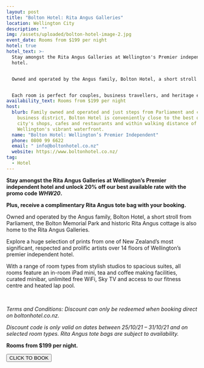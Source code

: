 ```yaml
---
layout: post
title: "Bolton Hotel: Rita Angus Galleries"
location: Wellington City
description: ""
img: /assets/uploaded/bolton-hotel-image-2.jpg
event_date: Rooms from $199 per night
hotel: true
hotel_text: >-
  Stay amongst the Rita Angus Galleries at Wellington's Premier independent
  hotel.  


  Owned and operated by the Angus family, Bolton Hotel, a short stroll from Parliament, the Bolton Memorial Park and historic Rita Angus cottage is also home to the Rita Angus Galleries.


  Each room is perfect for couples, business travellers, and heritage explorers.
availability_text: Rooms from $199 per night
host:
  blurb: Family owned and operated and just steps from Parliament and central
    business district, Bolton Hotel is conveniently close to the best of the
    city's shops, cafes and restaurants and within walking distance of
    Wellington's vibrant waterfront.
  name: "Bolton Hotel: Wellington’s Premier Independent"
  phone: 0800 99 6622
  email: " info@boltonhotel.co.nz"
  website: https://www.boltonhotel.co.nz/
tag:
  - Hotel
---
```

**Stay amongst the Rita Angus Galleries at Wellington’s Premier independent hotel and unlock 20% off our best available rate with the promo code *WHW20*.** 

**Plus, receive a complimentary Rita Angus tote bag with your booking.**

Owned and operated by the Angus family, Bolton Hotel, a short stroll from Parliament, the Bolton Memorial Park and historic Rita Angus cottage is also home to the Rita Angus Galleries. 

Explore a huge selection of prints from one of New Zealand’s most significant, respected and prolific artists over 14 floors of Wellington’s premier independent hotel. 

With a range of room types from stylish studios to spacious suites, all rooms feature an in-room iPad mini, tea and coffee making facilities, curated minibar, unlimited free WiFi, Sky TV and access to our fitness centre and heated lap pool.

<br>

*Terms and Conditions: Discount can only be redeemed when booking direct on boltonhotel.co.nz.*

*Discount code is only valid on dates between 25/10/21 – 31/10/21 and on selected room types. Rita Angus tote bags are subject to availability.*

**Rooms from $199 per night.** 

[<button class="button">CLICK TO BOOK</button>](https://www.boltonhotel.co.nz/wellington-heritage-week)